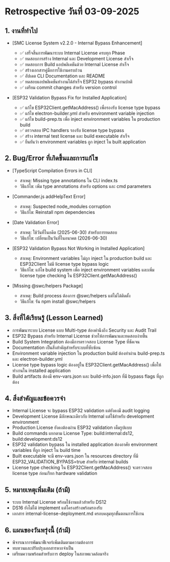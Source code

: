 # Retrospective วันที่ 03-09-2025

## 1. งานที่ทำไป

- [SMC License System v2.2.0 - Internal Bypass Enhancement]
  - ✅ เสร็จสิ้นการพัฒนาระบบ Internal License ครบทุก Phase
  - ✅ ทดสอบการสร้าง Internal และ Development License สำเร็จ
  - ✅ ทดสอบการ Build แอปพลิเคชันด้วย Internal License สำเร็จ
  - ✅ สร้างเอกสารคู่มือการใช้งานครบถ้วน
  - ✅ อัปเดต CLI Documentation และ README
  - ✅ ทดสอบแอปพลิเคชันทำงานได้สำเร็จ ESP32 bypass ทำงานปกติ
  - ✅ เตรียม commit changes สำหรับ version control

- [ESP32 Validation Bypass Fix for Installed Application]
  - ✅ แก้ไข ESP32Client.getMacAddress() เพื่อรองรับ license type bypass
  - ✅ แก้ไข electron-builder.yml สำหรับ environment variable injection
  - ✅ แก้ไข build-prep.ts เพื่อ inject environment variables ใน production build
  - ✅ ตรวจสอบ IPC handlers รองรับ license type bypass
  - ✅ สร้าง internal test license และ build executable สำเร็จ
  - ✅ ยืนยันว่า environment variables ถูก inject ใน built application

## 2. Bug/Error ที่เกิดขึ้นและการแก้ไข

- [TypeScript Compilation Errors in CLI]

  - สาเหตุ: Missing type annotations ใน CLI index.ts
  - วิธีแก้ไข: เพิ่ม type annotations สำหรับ options และ cmd parameters

- [Commander.js addHelpText Error]

  - สาเหตุ: Suspected node_modules corruption
  - วิธีแก้ไข: Reinstall npm dependencies

- [Date Validation Error]
  - สาเหตุ: ใช้วันที่ในอดีต (2025-06-30) สำหรับการทดสอบ
  - วิธีแก้ไข: เปลี่ยนเป็นวันที่ในอนาคต (2026-06-30)

- [ESP32 Validation Bypass Not Working in Installed Application]
  - สาเหตุ: Environment variables ไม่ถูก inject ใน production build และ ESP32Client ไม่มี license type bypass logic
  - วิธีแก้ไข: แก้ไข build system เพื่อ inject environment variables และเพิ่ม license type checking ใน ESP32Client.getMacAddress()

- [Missing @swc/helpers Package]
  - สาเหตุ: Build process ต้องการ @swc/helpers แต่ไม่ได้ติดตั้ง
  - วิธีแก้ไข: รัน npm install @swc/helpers

## 3. สิ่งที่ได้เรียนรู้ (Lesson Learned)

- การพัฒนาระบบ License แบบ Multi-type ต้องคำนึงถึง Security และ Audit Trail
- ESP32 Bypass สำหรับ Internal License ช่วยให้การพัฒนาและทดสอบง่ายขึ้น
- Build System Integration ต้องมีการตรวจสอบ License Type ที่ชัดเจน
- Documentation เป็นสิ่งสำคัญสำหรับระบบที่ซับซ้อน
- Environment variable injection ใน production build ต้องทำผ่าน build-prep.ts และ electron-builder.yml
- License type bypass logic ต้องอยู่ใน ESP32Client.getMacAddress() เพื่อให้ทำงานใน installed application
- Build artifacts ต้องมี env-vars.json และ build-info.json ที่มี bypass flags ที่ถูกต้อง

## 4. สิ่งสำคัญและข้อควรจำ

- Internal License จะ bypass ESP32 validation แต่ยังคงมี audit logging
- Development License มีลักษณะเดียวกับ Internal แต่ใช้สำหรับ development environment
- Production License ยังคงต้องผ่าน ESP32 validation เต็มรูปแบบ
- Build commands แยกตาม License Type: build:internal:ds12, build:development:ds12
- ESP32 validation bypass ใน installed application ต้องอาศัย environment variables ที่ถูก inject ใน build time
- Built executable จะมี env-vars.json ใน resources directory ที่มี ESP32_VALIDATION_BYPASS=true สำหรับ internal builds
- License type checking ใน ESP32Client.getMacAddress() จะตรวจสอบ license type ก่อนเรียก hardware validation

## 5. หมายเหตุเพิ่มเติม (ถ้ามี)

- ระบบ Internal License พร้อมใช้งานแล้วสำหรับ DS12
- DS16 ยังไม่ได้ implement แต่โครงสร้างพร้อมรองรับ
- เอกสาร internal-license-deployment.md ครอบคลุมทุกขั้นตอนการใช้งาน

## 6. แผนของวันพรุ่งนี้ (ถ้ามี)

- พิจารณาการพัฒนาฟีเจอร์เพิ่มเติมตามความต้องการ
- ทบทวนและปรับปรุงเอกสารหากจำเป็น
- เตรียมความพร้อมสำหรับการ deploy ในสภาพแวดล้อมจริง
